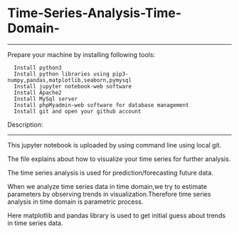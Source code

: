 # Time-Series-Analysis-Time-Domain-
_________________________________________________________________________________________________________________________

Prepare your machine by installing following tools:

      Install python3
      Install python libraries using pip3-numpy,pandas,matplotlib,seaborn,pymysql
      Install jupyter notebook-web software
      Install Apache2 
      Install MySql server
      Install phpMyadmin-web software for database management
      Install git and open your github account
      
Description:
________________________________________________________________________________________________________________________

This jupyter notebook is uploaded by using command line using local git.

The file explains about how to visualize your time series for further analysis.

The time series analysis is used for prediction/forecasting future data.

When we analyze time series data in time domain,we try to estimate parameters by observing
trends in visualization.Therefore time series analysis in time domain is parametric process.

Here matplotlib and pandas library is used to get initial guess about trends in time series data.
